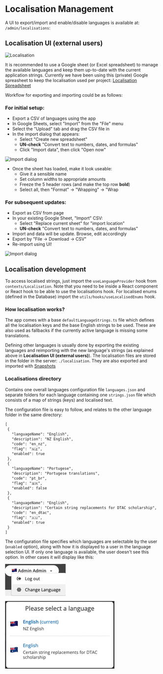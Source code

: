 # Localisation Management

A UI to export/import and enable/disable languages is available at: `/admin/localisations`:

## Localisation UI (external users)

![Localisation](images/localisation-ui.png)

It is recommended to use a Google sheet (or Excel spreadsheet) to manage the available languages and keep them up-to-date with the current application strings. Currently we have been using this (private) Google spreasheet to keep the localisation used per project: [Localisation Spreadsheet](https://docs.google.com/spreadsheets/d/1RE80Rqm5_TI3k1ibm9C5gEyGjk9l91Od4244D6gZqCw)

Workflow for exporting and importing could be as follows:

### For initial setup:

- Export a CSV of languages using the app
- In Google Sheets, select "Import" from the "File" menu
- Select the "Upload" tab and drag the CSV file in
- In the import dialog that appears:
  - Select "Create new spreadsheet"
  - **UN-check** "Convert text to numbers, dates, and formulas"
  - Click "Import data", then click "Open now"

![Import dialog](/images/google-sheet-import-dialog-new.png)

- Once the sheet has loaded, make it look useable:
  - Give it a sensible name
  - Set column widths to appropriate amounts
  - Freeze the 5 header rows (and make the top row **bold**)
  - Select all, then "Format" -> "Wrapping" -> "Wrap

### For subsequent updates:

- Export as CSV from page
- In your existing Google Sheet, "Import" CSV:
  - Select "Replace current sheet" for "import location"
  - **UN-check** "Convert text to numbers, dates, and formulas"
- Import and data will be update. Browse, edit accordingly
- Export by "File -> Download -> CSV"
- Re-import using UI!

![Import dialog](/images/google-sheet-import-dialog.png)

## Localisation development

To access localised strings, just import the `useLanguageProvider` hook from `contexts/Localisation`. Note that you need to be inside a React component or React hook to be able to use the localisations hook. For localised enums (defined in the Database) import the `utils/hooks/useLocalisedEnums` hook.

### How localisation works?

The app comes with a base `defaultLanguageStrings.ts` file which defines all the localisation keys and the base English strings to be used. These are also used as fallbacks if the currently active language is missing some translations.

Defining other languages is usually done by exporting the existing languages and reimporting with the new language's strings (as explained above in **Localisation UI (external users)**). The localisation files are stored in the folder in the server: `./localisation`. They are also exported and imported with [Snapshots](https://github.com/openmsupply/conforma-server/wiki/Snapshots)

### Localisations directory

Contains one overall languages configuration file `languages.json` and separate folders for each language containing one `strings.json` file which consists of a map of strings (keys) and localised text.

The configuration file is easy to follow, and relates to the other language folder in the same directory:
 ```
 [
  {
    "languageName": "English",
    "description": "NZ English",
    "code": "en_nz",
    "flag": "🇳🇿",
    "enabled": true
  },
  {
    "languageName": "Portugese",
    "description": "Portugese translations",
    "code": "pt_br",
    "flag": "🇧🇷",
    "enabled": false
  },
  {
    "languageName": "English",
    "description": "Certain string replacements for DTAC scholarship",
    "code": "en_dtac",
    "flag": "🇦🇺",
    "enabled": true
  }
]
 ```

The configuration file specifies which languages are selectable by the user (`enabled` option), along with how it is displayed to a user in the language selection UI.  If only one language is available, the user doesn't see this option. In other cases it will display like this:

![Language selecion dropdown](../images/localisation-selection-dropdown.png)

![Language selecion dialog](../images/localisation-selection-dialog.png)